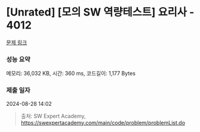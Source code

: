 # [Unrated] [모의 SW 역량테스트] 요리사 - 4012 

[문제 링크](https://swexpertacademy.com/main/code/problem/problemDetail.do?contestProbId=AWIeUtVakTMDFAVH) 

### 성능 요약

메모리: 36,032 KB, 시간: 360 ms, 코드길이: 1,177 Bytes

### 제출 일자

2024-08-28 14:02



> 출처: SW Expert Academy, https://swexpertacademy.com/main/code/problem/problemList.do